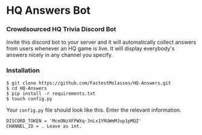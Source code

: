 # HQ Answers Bot
### Crowdsourced HQ Trivia Discord Bot

Invite this discord bot to your server and it will automatically collect answers from users whenever an HQ game is live. It will display everybody's answers nicely in any channel you specify.

### Installation
```
$ git clone https://github.com/FastestMolasses/HQ-Answers.git
$ cd HQ-Answers
$ pip install -r requirements.txt
$ touch config.py
```

Your `config.py` file should look like this. Enter the relevant information.

```
DISCORD_TOKEN = 'MceONzXFPWXq-3nLx1YRUWmMJup1pMQZ'
CHANNEL_ID = . Leave as int.
```
